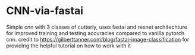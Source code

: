 # CNN-via-fastai

Simple cnn with 3 classes of cutterly, uses fastai and resnet architechture for improved training and testing accuracies compared to vanilla pytorch cnn.
credit to https://gilberttanner.com/blog/fastai-image-classification for providing the helpful tutorial on how to work with it
